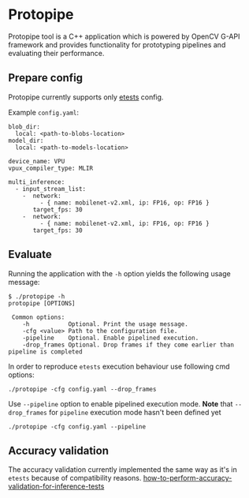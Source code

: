 # Protopipe

Protopipe tool is a C++ application which is powered by OpenCV G-API framework and provides functionality for prototyping pipelines and evaluating their performance.

## Prepare config
Protopipe currently supports only [etests](https://github.com/intel-innersource/drivers.vpu.windows.mcdm/tree/master/tests/etests) config.

Example `config.yaml`:
```
blob_dir:
  local: <path-to-blobs-location>
model_dir:
  local: <path-to-models-location>

device_name: VPU
vpux_compiler_type: MLIR

multi_inference:
  - input_stream_list:
    -  network:
         - { name: mobilenet-v2.xml, ip: FP16, op: FP16 }
       target_fps: 30
    -  network:
         - { name: mobilenet-v2.xml, ip: FP16, op: FP16 }
       target_fps: 30
```

## Evaluate
Running the application with the `-h` option yields the following usage message:
```
$ ./protopipe -h
protopipe [OPTIONS]

 Common options:
    -h           Optional. Print the usage message.
    -cfg <value> Path to the configuration file.
    -pipeline    Optional. Enable pipelined execution.
    -drop_frames Optional. Drop frames if they come earlier than pipeline is completed
```

In order to reproduce `etests` execution behaviour use following cmd options:
```
./protopipe -cfg config.yaml --drop_frames
```

Use `--pipeline` option to enable pipelined execution mode.
**Note** that `--drop_frames` for `pipeline` execution mode hasn't been defined yet
```
./protopipe -cfg config.yaml --pipeline
```

## Accuracy validation
The accuracy validation currently implemented the same way as it's in `etests` because of compatibility reasons.
[how-to-perform-accuracy-validation-for-inference-tests](https://github.com/intel-innersource/drivers.vpu.windows.mcdm/tree/master/tests/etests#how-to-perform-accuracy-validation-for-inference-tests)
